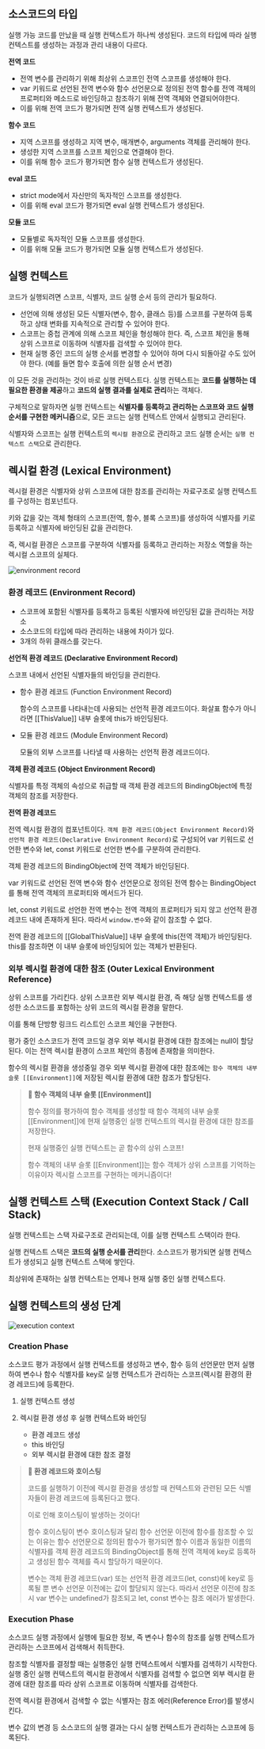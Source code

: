 ## 소스코드의 타입

실행 가능 코드를 만났을 때 실행 컨텍스트가 하나씩 생성된다.
코드의 타입에 따라 실행 컨텍스트를 생성하는 과정과 관리 내용이 다르다.

**전역 코드**

- 전역 변수를 관리하기 위해 최상위 스코프인 전역 스코프를 생성해야 한다.
- var 키워드로 선언된 전역 변수와 함수 선언문으로 정의된 전역 함수를 전역 객체의 프로퍼티와 메소드로 바인딩하고 참조하기 위해 전역 객체와 연결되어야한다.
- 이를 위해 전역 코드가 평가되면 전역 실행 컨텍스트가 생성된다.

**함수 코드**

- 지역 스코프를 생성하고 지역 변수, 매개변수, arguments 객체를 관리해야 한다.
- 생성한 지역 스코프를 스코프 체인으로 연결해야 한다.
- 이를 위해 함수 코드가 평가되면 함수 실행 컨텍스트가 생성된다.

**eval 코드**

- strict mode에서 자신만의 독자적인 스코프를 생성한다.
- 이를 위해 eval 코드가 평가되면 eval 실행 컨텍스트가 생성된다.

**모듈 코드**

- 모듈별로 독자적인 모듈 스코프를 생성한다.
- 이를 위해 모듈 코드가 평가되면 모듈 실행 컨텍스트가 생성된다.

## 실행 컨텍스트

코드가 실행되려면 스코프, 식별자, 코드 실행 순서 등의 관리가 필요하다.

- 선언에 의해 생성된 모든 식별자(변수, 함수, 클래스 등)를 스코프를 구분하여 등록하고 상태 변화를 지속적으로 관리할 수 있어야 한다.
- 스코프는 중첩 관계에 의해 스코프 체인을 형성해야 한다. 즉, 스코프 체인을 통해 상위 스코프로 이동하며 식별자를 검색할 수 있어야 한다.
- 현재 실행 중인 코드의 실행 순서를 변경할 수 있어야 하며 다시 되돌아갈 수도 있어야 한다. (예를 들면 함수 호출에 의한 실행 순서 변경)

이 모든 것을 관리하는 것이 바로 실행 컨텍스트다.
실행 컨텍스트는 **코드를 실행하는 데 필요한 환경을 제공**하고 **코드의 실행 결과를 실제로 관리**하는 객체다.

구체적으로 말하자면 실행 컨텍스트는 **식별자를 등록하고 관리하는 스코프와 코드 실행 순서를 구현한 메커니즘**으로, 모든 코드는 실행 컨텍스트 안에서 실행되고 관리된다.

식별자와 스코프는 실행 컨텍스트의 `렉시컬 환경`으로 관리하고 코드 실행 순서는 `실행 컨텍스트 스택`으로 관리한다.

## 렉시컬 환경 (Lexical Environment)

렉시컬 환경은 식별자와 상위 스코프에 대한 참조를 관리하는 자료구조로 실행 컨텍스트를 구성하는 컴포넌트다.

키와 값을 갖는 객체 형태의 스코프(전역, 함수, 블록 스코프)를 생성하여 식별자를 키로 등록하고 식별자에 바인딩된 값을 관리한다.

즉, 렉시컬 환경은 스코프를 구분하여 식별자를 등록하고 관리하는 저장소 역할을 하는 렉시컬 스코프의 실체다.

![environment record](https://user-images.githubusercontent.com/62097867/207039501-2d737674-7949-47ff-a276-34f55aa86809.png)

### 환경 레코드 (Environment Record)

- 스코프에 포함된 식별자를 등록하고 등록된 식별자에 바인딩된 값을 관리하는 저장소
- 소스코드의 타입에 따라 관리하는 내용에 차이가 있다.
- 3개의 하위 클래스를 갖는다.

**선언적 환경 레코드 (Declarative Environment Record)**

스코프 내에서 선언된 식별자들의 바인딩을 관리한다.

- 함수 환경 레코드 (Function Environment Record)

  함수의 스코프를 나타내는데 사용되는 선언적 환경 레코드이다.
  화살표 함수가 아니라면 [[ThisValue]] 내부 슬롯에 this가 바인딩된다.

- 모듈 환경 레코드 (Module Environment Record)

  모듈의 외부 스코프를 나타낼 때 사용하는 선언적 환경 레코드이다.

**객체 환경 레코드 (Object Environment Record)**

식별자를 특정 객체의 속성으로 취급할 때 객체 환경 레코드의 BindingObject에 특정 객체의 참조를 저장한다.

**전역 환경 레코드**

전역 렉시컬 환경의 컴포넌트이다.
`객체 환경 레코드(Object Environment Record)`와 `선언적 환경 레코드(Declarative Environment Record)`로 구성되어 var 키워드로 선언한 변수와 let, const 키워드로 선언한 변수를 구분하여 관리한다.

객체 환경 레코드의 BindingObject에 전역 객체가 바인딩된다.

var 키워드로 선언된 전역 변수와 함수 선언문으로 정의된 전역 함수는 BindingObject를 통해 전역 객체의 프로퍼티와 메서드가 된다.

let, const 키워드로 선언한 전역 변수는 전역 객체의 프로퍼티가 되지 않고 선언적 환경 레코드 내에 존재하게 된다.
따라서 `window.변수`와 같이 참조할 수 없다.

전역 환경 레코드의 [[GlobalThisValue]] 내부 슬롯에 this(전역 객체)가 바인딩된다.
this를 참조하면 이 내부 슬롯에 바인딩되어 있는 객체가 반환된다.

### 외부 렉시컬 환경에 대한 참조 (Outer Lexical Environment Reference)

상위 스코프를 가리킨다. 상위 스코프란 외부 렉시컬 환경, 즉 해당 실행 컨텍스트를 생성한 소스코드를 포함하는 상위 코드의 렉시컬 환경을 말한다.

이를 통해 단방향 링크드 리스트인 스코프 체인을 구현한다.

평가 중인 소스코드가 전역 코드일 경우 외부 렉시컬 환경에 대한 참조에는 null이 할당된다.
이는 전역 렉시컬 환경이 스코프 체인의 종점에 존재함을 의미한다.

함수의 렉시컬 환경을 생성중일 경우 외부 렉시컬 환경에 대한 참조에는 `함수 객체의 내부 슬롯 [[Environment]]`에 저장된 렉시컬 환경에 대한 참조가 할당된다.

> **🔎 함수 객체의 내부 슬롯 [[Environment]]**
>
> 함수 정의를 평가하여 함수 객체를 생성할 때 함수 객체의 내부 슬롯 [[Environment]]에 현재 실행중인 실행 컨텍스트의 렉시컬 환경에 대한 참조를 저장한다.
>
> 현재 실행중인 실행 컨텍스트는 곧 함수의 상위 스코프!
>
> 함수 객체의 내부 슬롯 [[Environment]]는 함수 객체가 상위 스코프를 기억하는 이유이자 렉시컬 스코프를 구현하는 메커니즘이다!

## 실행 컨텍스트 스택 (Execution Context Stack / Call Stack)

실행 컨텍스트는 스택 자료구조로 관리되는데, 이를 실행 컨텍스트 스택이라 한다.

실행 컨텍스트 스택은 **코드의 실행 순서를 관리**한다. 소스코드가 평가되면 실행 컨텍스트가 생성되고 실행 컨텍스트 스택에 쌓인다.

최상위에 존재하는 실행 컨텍스트는 언제나 현재 실행 중인 실행 컨텍스트다.

## 실행 컨텍스트의 생성 단계

![execution context](https://user-images.githubusercontent.com/62097867/207042006-cf84f240-a1e1-4358-8815-7d75548a90e9.png)

### Creation Phase

소스코드 평가 과정에서 실행 컨텍스트를 생성하고 변수, 함수 등의 선언문만 먼저 실행하여 변수나 함수 식별자를 key로 실행 컨텍스트가 관리하는 스코프(렉시컬 환경의 환경 레코드)에 등록한다.

1. 실행 컨텍스트 생성
2. 렉시컬 환경 생성 후 실행 컨텍스트와 바인딩

   - 환경 레코드 생성
   - this 바인딩
   - 외부 렉시컬 환경에 대한 참조 결정

> **🔎 환경 레코드와 호이스팅**
>
> 코드를 실행하기 이전에 렉시컬 환경을 생성할 때 컨텍스트와 관련된 모든 식별자들이 환경 레코드에 등록된다고 했다.
>
> 이로 인해 호이스팅이 발생하는 것이다!
>
> 함수 호이스팅이 변수 호이스팅과 달리 함수 선언문 이전에 함수를 참조할 수 있는 이유는
> 함수 선언문으로 정의된 함수가 평가되면 함수 이름과 동일한 이름의 식별자를 객체 환경 레코드의 BindingObject를 통해 전역 객체에 key로 등록하고 생성된 함수 객체를 즉시 할당하기 때문이다.
>
> 변수는 객체 환경 레코드(var) 또는 선언적 환경 레코드(let, const)에 key로 등록될 뿐 변수 선언문 이전에는 값이 할당되지 않는다. 따라서 선언문 이전에 참조시 var 변수는 undefined가 참조되고 let, const 변수는 참조 에러가 발생한다.

### Execution Phase

소스코드 실행 과정에서 실행에 필요한 정보, 즉 변수나 함수의 참조를 실행 컨텍스트가 관리하는 스코프에서 검색해서 취득한다.

참조할 식별자를 결정할 때는 실행중인 실행 컨텍스트에서 식별자를 검색하기 시작한다.
실행 중인 실행 컨텍스트의 렉시컬 환경에서 식별자를 검색할 수 없으면 외부 렉시컬 환경에 대한 참조를 따라 상위 스코프로 이동하며 식별자를 검색한다.

전역 렉시컬 환경에서 검색할 수 없는 식별자는 참조 에러(Reference Error)를 발생시킨다.

변수 값의 변경 등 소스코드의 실행 결과는 다시 실행 컨텍스트가 관리하는 스코프에 등록된다.
